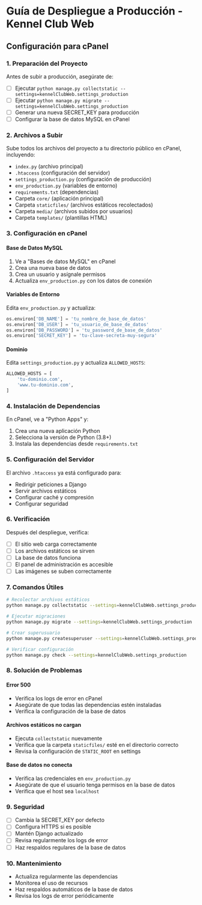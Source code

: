 # Guía de Despliegue a Producción - Kennel Club Web

## Configuración para cPanel

### 1. Preparación del Proyecto

Antes de subir a producción, asegúrate de:

- [ ] Ejecutar `python manage.py collectstatic --settings=kennelClubWeb.settings_production`
- [ ] Ejecutar `python manage.py migrate --settings=kennelClubWeb.settings_production`
- [ ] Generar una nueva SECRET_KEY para producción
- [ ] Configurar la base de datos MySQL en cPanel

### 2. Archivos a Subir

Sube todos los archivos del proyecto a tu directorio público en cPanel, incluyendo:

- `index.py` (archivo principal)
- `.htaccess` (configuración del servidor)
- `settings_production.py` (configuración de producción)
- `env_production.py` (variables de entorno)
- `requirements.txt` (dependencias)
- Carpeta `core/` (aplicación principal)
- Carpeta `staticfiles/` (archivos estáticos recolectados)
- Carpeta `media/` (archivos subidos por usuarios)
- Carpeta `templates/` (plantillas HTML)

### 3. Configuración en cPanel

#### Base de Datos MySQL
1. Ve a "Bases de datos MySQL" en cPanel
2. Crea una nueva base de datos
3. Crea un usuario y asígnale permisos
4. Actualiza `env_production.py` con los datos de conexión

#### Variables de Entorno
Edita `env_production.py` y actualiza:

```python
os.environ['DB_NAME'] = 'tu_nombre_de_base_de_datos'
os.environ['DB_USER'] = 'tu_usuario_de_base_de_datos'
os.environ['DB_PASSWORD'] = 'tu_password_de_base_de_datos'
os.environ['SECRET_KEY'] = 'tu-clave-secreta-muy-segura'
```

#### Dominio
Edita `settings_production.py` y actualiza `ALLOWED_HOSTS`:

```python
ALLOWED_HOSTS = [
    'tu-dominio.com',
    'www.tu-dominio.com',
]
```

### 4. Instalación de Dependencias

En cPanel, ve a "Python Apps" y:

1. Crea una nueva aplicación Python
2. Selecciona la versión de Python (3.8+)
3. Instala las dependencias desde `requirements.txt`

### 5. Configuración del Servidor

El archivo `.htaccess` ya está configurado para:
- Redirigir peticiones a Django
- Servir archivos estáticos
- Configurar caché y compresión
- Configurar seguridad

### 6. Verificación

Después del despliegue, verifica:

- [ ] El sitio web carga correctamente
- [ ] Los archivos estáticos se sirven
- [ ] La base de datos funciona
- [ ] El panel de administración es accesible
- [ ] Las imágenes se suben correctamente

### 7. Comandos Útiles

```bash
# Recolectar archivos estáticos
python manage.py collectstatic --settings=kennelClubWeb.settings_production

# Ejecutar migraciones
python manage.py migrate --settings=kennelClubWeb.settings_production

# Crear superusuario
python manage.py createsuperuser --settings=kennelClubWeb.settings_production

# Verificar configuración
python manage.py check --settings=kennelClubWeb.settings_production
```

### 8. Solución de Problemas

#### Error 500
- Verifica los logs de error en cPanel
- Asegúrate de que todas las dependencias estén instaladas
- Verifica la configuración de la base de datos

#### Archivos estáticos no cargan
- Ejecuta `collectstatic` nuevamente
- Verifica que la carpeta `staticfiles/` esté en el directorio correcto
- Revisa la configuración de `STATIC_ROOT` en settings

#### Base de datos no conecta
- Verifica las credenciales en `env_production.py`
- Asegúrate de que el usuario tenga permisos en la base de datos
- Verifica que el host sea `localhost`

### 9. Seguridad

- [ ] Cambia la SECRET_KEY por defecto
- [ ] Configura HTTPS si es posible
- [ ] Mantén Django actualizado
- [ ] Revisa regularmente los logs de error
- [ ] Haz respaldos regulares de la base de datos

### 10. Mantenimiento

- Actualiza regularmente las dependencias
- Monitorea el uso de recursos
- Haz respaldos automáticos de la base de datos
- Revisa los logs de error periódicamente 
